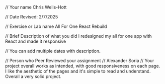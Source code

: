 // Your name Chris Wells-Hott

 // Date Revised: 2/7/2025

 // Exercise or Lab name 
 All For One React Rebuild

 // Brief Description of what you did I redesigned my all for one app with React and made it responsive

 // You can add multiple dates with description.

// Person who Peer Reviewed your assignment
// Alexander Soria
// Your project overall works as intended, with good responsiveness on each page. I like the aesthetic of the pages and it's simple to read and understand. Overall a very solid project.
